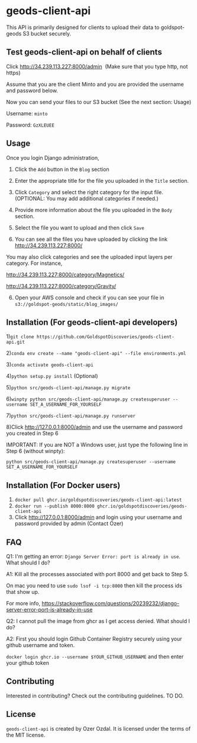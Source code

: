 # geods-client-api
This API is primarily designed for clients to upload their data to goldspot-geods S3 bucket securely.

## Test geods-client-api on behalf of clients

Click http://34.239.113.227:8000/admin  (Make sure that you type http, not https)

Assume that you are the client Minto and you are provided the username and password below.

Now you can send your files to our S3 bucket (See the next section: Usage)

Username: ```minto```

Password: ```GzXLEUEE```

## Usage

Once you login Django administration, 

1) Click the ```Add``` button in the ```Blog``` section

2) Enter the appropriate title for the file you uploaded in the ```Title``` section.

3) Click ```Category``` and select the right category for the input file. (OPTIONAL: You may add additional categories if needed.)

3) Provide more information about the file you uploaded in the ```Body``` section.

4) Select the file you want to upload and then click ```Save```

5) You can see all the files you have uploaded by clicking the link http://34.239.113.227:8000/
 
You may also click categories and see the uploaded input layers per category. For instance,

http://34.239.113.227:8000/category/Magnetics/

http://34.239.113.227:8000/category/Gravity/

6) Open your AWS console and check if you can see your file in ```s3://goldspot-geods/static/blog_images/```


## Installation (For geods-client-api developers)

1)```git clone https://github.com/GoldspotDiscoveries/geods-client-api.git```

2)```conda env create --name "geods-client-api" --file environments.yml```

3)```conda activate geods-client-api```

4)```python setup.py install``` (Optional)

5)```python src/geods-client-api/manage.py migrate```

6)```winpty python src/geods-client-api/manage.py createsuperuser --username SET_A_USERNAME_FOR_YOURSELF```

7)```python src/geods-client-api/manage.py runserver```

8)Click http://127.0.0.1:8000/admin and use the username and password you created in Step 6

IMPORTANT: If you are NOT a Windows user, just type the following line in Step 6 (without winpty):

```python src/geods-client-api/manage.py createsuperuser --username SET_A_USERNAME_FOR_YOURSELF```

## Installation (For Docker users)

1) ```docker pull ghcr.io/goldspotdiscoveries/geods-client-api:latest```
2) ```docker run --publish 8000:8000 ghcr.io/goldspotdiscoveries/geods-client-api```
3) Click http://127.0.0.1:8000/admin and login using your username and password provided by admin (Contact Ozer)



## FAQ

Q1: I'm getting an error: ```Django Server Error: port is already in use```. What should I do?

A1: Kill all the processes associated with port 8000 and get back to Step 5. 

On mac you need to use ```sudo lsof -i tcp:8000``` then kill the process ids that show up.

For more info, https://stackoverflow.com/questions/20239232/django-server-error-port-is-already-in-use

Q2: I cannot pull the image from ghcr as I get access denied. What should I do?

A2: First you should login Github Container Registry securely using your github username and token. 

```docker login ghcr.io --username $YOUR_GITHUB_USERNAME``` and then enter your github token

## Contributing

Interested in contributing? Check out the contributing guidelines. TO DO.

## License

```geods-client-api``` is created by Ozer Ozdal. It is licensed under the terms of the MIT license.
